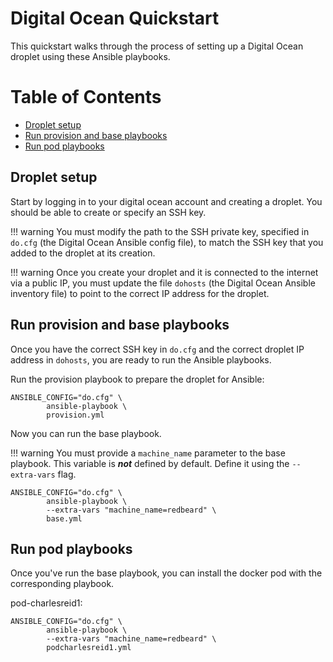 # Digital Ocean Quickstart

This quickstart walks through the process
of setting up a Digital Ocean droplet
using these Ansible playbooks.


Table of Contents
=================

* [Droplet setup](#droplet-setup)
* [Run provision and base playbooks](#run-provision-and-base-playbooks)
* [Run pod playbooks](#run-pod-playbooks)


## Droplet setup

Start by logging in to your digital ocean account
and creating a droplet. You should be able to 
create or specify an SSH key. 

!!! warning
    You must modify the path to the SSH private
    key, specified in `do.cfg` (the Digital Ocean
    Ansible config file), to match the SSH key that
    you added to the droplet at its creation.

!!! warning
    Once you create your droplet and it is connected
    to the internet via a public IP, you must update
    the file `dohosts` (the Digital Ocean Ansible
    inventory file) to point to the correct IP address
    for the droplet.


## Run provision and base playbooks

Once you have the correct SSH key in `do.cfg`
and the correct droplet IP address in `dohosts`,
you are ready to run the Ansible playbooks.

Run the provision playbook to prepare the droplet for Ansible:

```
ANSIBLE_CONFIG="do.cfg" \
        ansible-playbook \
        provision.yml
```

Now you can run the base playbook.

!!! warning
    You must provide a `machine_name` parameter to
    the base playbook. This variable is **_not_**
    defined by default. Define it using the 
    `--extra-vars` flag.

```
ANSIBLE_CONFIG="do.cfg" \
        ansible-playbook \
        --extra-vars "machine_name=redbeard" \
        base.yml
```

## Run pod playbooks

Once you've run the base playbook, you can install the
docker pod with the corresponding playbook.

pod-charlesreid1:

```
ANSIBLE_CONFIG="do.cfg" \
        ansible-playbook \
        --extra-vars "machine_name=redbeard" \
        podcharlesreid1.yml
```

